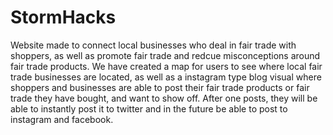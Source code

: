 # StormHacks
Website made to connect local businesses who deal in fair trade with shoppers, as well as promote fair trade and redcue misconceptions around fair trade products. We have created a map for users to see where local fair trade businesses are located, as well as a instagram type blog visual where shoppers and businesses are able to post their fair trade products or fair trade they have bought, and want to show off. After one posts, they will be able to instantly post it to twitter and in the future be able to post to instagram and facebook. 
